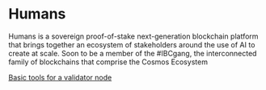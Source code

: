 # Humans
Humans is a sovereign proof-of-stake next-generation blockchain platform that brings together an ecosystem of stakeholders around the use of AI to create at scale. Soon to be a member of the #IBCgang, the interconnected family of blockchains that comprise the Cosmos Ecosystem

<p><a href="https://github.com/Cumulo-pro/Humans/wiki/guide-Humans">Basic tools for a validator node</a></p>
